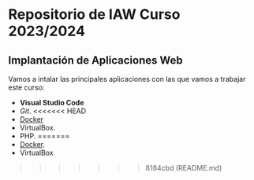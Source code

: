# Repositorio de IAW Curso 2023/2024
## Implantación de Aplicaciones Web
Vamos a intalar las principales aplicaciones con las que vamos a trabajar este curso:
- **Visual Studio Code**
- *Git*.
<<<<<<< HEAD
- [Docker](https://www.docker.com/)
- VirtualBox.
- PHP.
=======
- [Docker](https://www.docker.com/).
- VirtualBox
>>>>>>> 8184cbd (README.md)
